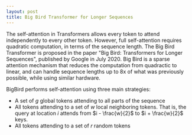 ```yaml
---
layout: post
title: Big Bird Transformer for Longer Sequences
---
```


The self-attention in Transformers allows every token to attend independently to every other token. However, full self-attention requires quadratic computation, in terms of the sequence length. The Big Bird Transformer is proposed in the paper "Big Bird: Transformers for Longer Sequences", published by Google in July 2020. Big Bird is a sparse attention mechanism that reduces the computation from quadractic to linear, and can handle sequence lengths up to 8x of what was previously possible, while using similar hardware.

BigBird performs self-attention using three main strategies:
* A set of $g$ global tokens attending to all parts of the sequence
* All tokens attending to a set of $w$ local neighboring tokens. That is, the query at location $i$ attends from $i - \frac{w}{2}$ to $i + \frac{w}{2}$ keys.
* All tokens attending to a set of $r$ random tokens
